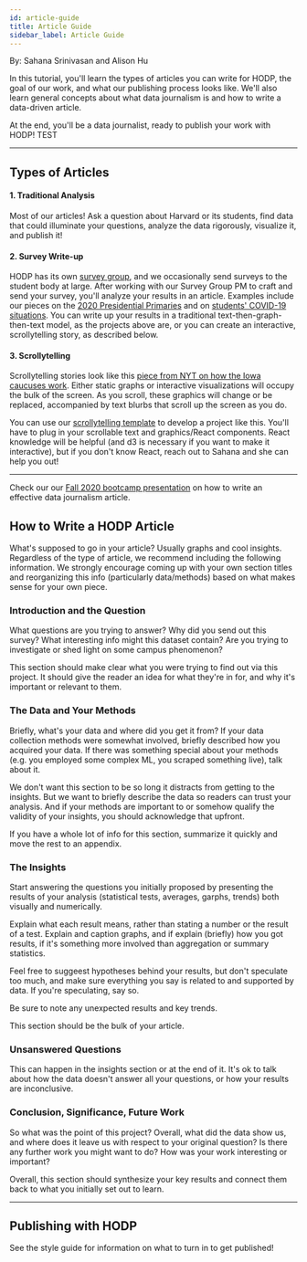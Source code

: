 ```yaml
---
id: article-guide
title: Article Guide
sidebar_label: Article Guide
---
```


By: Sahana Srinivasan and Alison Hu

In this tutorial, you'll learn the types of articles you can write for HODP, the goal of our work, and what our publishing process looks like. We'll also learn general concepts about what data journalism is and how to write a data-driven article.

At the end, you'll be a data journalist, ready to publish your work with HODP! TEST

---

## Types of Articles


#### 1. Traditional Analysis
Most of our articles! Ask a question about Harvard or its students, find data that could illuminate your questions, analyze the data rigorously, visualize it, and publish it!

#### 2. Survey Write-up
HODP has its own [survey group](https://www.hodp.org/surveys/), and we occasionally send surveys to the student body at large. 
After working with our Survey Group PM to craft and send your survey, you'll analyze your results in an article.
Examples include our pieces on the [2020 Presidential Primaries](https://www.hodp.org/project/how-do-harvard-students-feel-about-the-2020-election) and on [students' COVID-19 situations](https://www.hodp.org/project/harvard-in-the-age-of-covid-19/). 
You can write up your results in a traditional text-then-graph-then-text model, as the projects above are, or you can create an interactive, scrollytelling story, as described below. 

#### 3. Scrollytelling
Scrollytelling stories look like this [piece from NYT on how the Iowa caucuses work](https://www.nytimes.com/interactive/2020/01/31/us/politics/what-is-iowa-caucus.html). Either static graphs or interactive visualizations will occupy the bulk of the screen. As you scroll, these graphics will change or be replaced, accompanied by text blurbs that scroll up the screen as you do. 

You can use our [scrollytelling template](https://github.com/sahana-srinivasan/scrollytelling) to develop a project like this. You'll have to plug in your scrollable text and graphics/React components.
React knowledge will be helpful (and d3 is necessary if you want to make it interactive), but if you don't know React, reach out to Sahana and she can help you out!


---

Check our our [Fall 2020 bootcamp presentation](https://docs.google.com/presentation/d/1XE6RhWkX6P2GFuK0w9lVYaWG0QiI55cU-hZZ04Ky73Y/edit?usp=sharing) on how to write an effective data journalism article. 

## How to Write a HODP Article

What's supposed to go in your article? Usually graphs and cool insights. Regardless of the type of article, we recommend including the following information. We strongly encourage coming up with your own section titles and reorganizing this info (particularly data/methods) based on what makes sense for your own piece.

### Introduction and the Question

What questions are you trying to answer? Why did you send out this survey? What interesting info might this dataset contain? Are you trying to investigate or shed light on some campus phenomenon?

This section should make clear what you were trying to find out via this project. It should give the reader an idea for what they're in for, and why it's important or relevant to them.

### The Data and Your Methods

Briefly, what's your data and where did you get it from? If your data collection methods were somewhat involved, briefly described how you acquired your data. If there was something special about your methods (e.g. you employed some complex ML, you scraped something live), talk about it.

We don't want this section to be so long it distracts from getting to the insights. But we want to briefly describe the data so readers can trust your analysis. And if your methods are important to or somehow qualify the validity of your insights, you should acknowledge that upfront. 

If you have a whole lot of info for this section, summarize it quickly and move the rest to an appendix.

### The Insights

Start answering the questions you initially proposed by presenting the results of your analysis (statistical tests, averages, garphs, trends) both visually and numerically.

Explain what each result means, rather than stating a number or the result of a test. Explain and caption graphs, and if explain (briefly) how you got results, if it's something more involved than aggregation or summary statistics.

Feel free to suggeest hypotheses behind your results, but don't speculate too much, and make sure everything you say is related to and supported by data. If you're speculating, say so.

Be sure to note any unexpected results and key trends.

This section should be the bulk of your article.

### Unsanswered Questions

This can happen in the insights section or at the end of it. It's ok to talk about how the data doesn't answer all your questions, or how your results are inconclusive. 

### Conclusion, Significance, Future Work

So what was the point of this project? Overall, what did the data show us, and where does it leave us with respect to your original question? Is there any further work you might want to do? How was your work interesting or important?

Overall, this section should synthesize your key results and connect them back to what you initially set out to learn.

---

## Publishing with HODP

See the style guide for information on what to turn in to get published!
